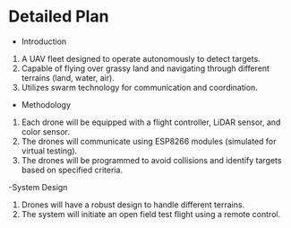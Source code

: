 # Detailed Plan
- Introduction
1. A UAV fleet designed to operate autonomously to detect targets.
2. Capable of flying over grassy land and navigating through different terrains (land, water, air).
3. Utilizes swarm technology for communication and coordination.

- Methodology
1. Each drone will be equipped with a flight controller, LiDAR sensor, and color sensor.
2. The drones will communicate using ESP8266 modules (simulated for virtual testing).
3. The drones will be programmed to avoid collisions and identify targets based on specified criteria.

-System Design
1. Drones will have a robust design to handle different terrains.
2. The system will initiate an open field test flight using a remote control.
